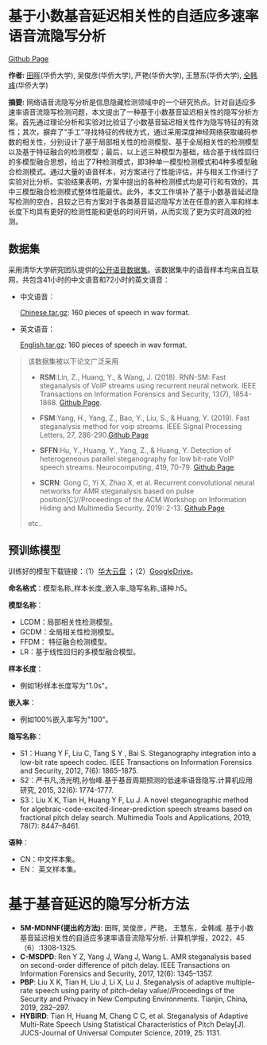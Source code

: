 # 基于小数基音延迟相关性的自适应多速率语音流隐写分析
[Github Page](https://github.com/junono97/SM-MDNNF)

**作者:**
[田晖](https://cst.hqu.edu.cn/info/1110/2952.htm)(华侨大学), 吴俊彦(华侨大学), 严艳(华侨大学), 王慧东(华侨大学), [全韩彧](https://cst.hqu.edu.cn/info/1103/2721.htm)(华侨大学)

**摘要:** 网络语音流隐写分析是信息隐藏检测领域中的一个研究热点。针对自适应多速率语音流隐写检测问题，本文提出了一种基于小数基音延迟相关性的隐写分析方案。首先通过理论分析和实验对比验证了小数基音延迟相关性作为隐写特征的有效性；其次，摒弃了“手工”寻找特征的传统方式，通过采用深度神经网络获取编码参数的相关性，分别设计了基于局部相关性的检测模型、基于全局相关性的检测模型以及基于特征融合的检测模型；最后，以上述三种模型为基础，结合基于线性回归的多模型融合思想，给出了7种检测模式，即3种单一模型检测模式和4种多模型融合检测模式。通过大量的语音样本，对方案进行了性能评估，并与相关工作进行了实验对比分析。实验结果表明，方案中提出的各种检测模式均是可行和有效的，其中三模型融合检测模式整体性能最优。此外，本文工作填补了基于小数基音延迟隐写检测的空白，且较之已有方案对于各类基音延迟隐写方法在任意的嵌入率和样本长度下均具有更好的检测性能和更低的时间开销，从而实现了更为实时高效的检测。


## 数据集

采用清华大学研究团队提供的[公开语音数据集]((https://github.com/fjxmlzn/RNN-SM))。该数据集中的语音样本均来自互联网，共包含41小时的中文语音和72小时的英文语音：

- 中文语音：

  [Chinese.tar.gz](https://drive.google.com/file/d/1LF2dAXHkd8TmzaDnTg0Zmbs7xVdSovMH/view?usp=sharing): 160 pieces of speech in wav format.

- 英文语音：

  [English.tar.gz](https://drive.google.com/file/d/1Uy7WyEg3y-hvefUczo_6gFyyeeTC6ohg/view?usp=sharing): 160 pieces of speech in wav format.

>该数据集被以下论文广泛采用
>
>- **RSM**:Lin, Z., Huang, Y., & Wang, J. (2018). RNN-SM: Fast steganalysis of VoIP streams using recurrent neural network. IEEE Transactions on Information Forensics and Security, 13(7), 1854-1868. [Github Page](https://github.com/fjxmlzn/RNN-SM).
>
>- **FSM**:Yang, H., Yang, Z., Bao, Y., Liu, S., & Huang, Y. (2019). Fast steganalysis method for voip streams. IEEE Signal Processing Letters, 27, 286-290.[Github Page](https://github.com/YangzlTHU/VoIP-Steganalysis)
>- **SFFN**:Hu, Y., Huang, Y., Yang, Z., & Huang, Y. Detection of heterogeneous parallel steganography for low bit-rate VoIP speech streams. Neurocomputing, 419, 70-79. [Github Page](https://github.com/YangzlTHU/VStego800K/blob/main/Steganalysis).
>- **SCRN**: Gong C, Yi X, Zhao X, et al. Recurrent convolutional neural networks for AMR steganalysis based on pulse position[C]//Proceedings of the ACM Workshop on Information Hiding and Multimedia Security. 2019: 2-13. [Github Page](https://github.com/VOIPsteganalysis/FCBsteganalysis)
>
>etc..

## 预训练模型

训练好的模型下载链接：（1）[华大云盘](https://pan.hqu.edu.cn/share/46b1775d793738a67764f15098) ；（2）[GoogleDrive](https://drive.google.com/file/d/1Qzn084beTdEvwaWb1A0PfdwB4WFgcmXG/view?usp=sharing)。

**命名格式**：模型名称\_样本长度\_嵌入率\_隐写名称\_语种.h5。

**模型名称**：

- LCDM：局部相关性检测模型。
- GCDM：全局相关性检测模型。
- FFDM： 特征融合检测模型。
- LR：基于线性回归的多模型融合模型。

**样本长度**：

- 例如1秒样本长度写为"1.0s"。

**嵌入率**：

- 例如100%嵌入率写为"100"。

**隐写名称**：

- S1：Huang Y F, Liu C, Tang S Y , Bai S. Steganography integration into a low-bit rate speech codec. IEEE Transactions on Information Forensics and Security, 2012, 7(6): 1865–1875.
- S2：严书凡,汤光明,孙怡峰.基于基音周期预测的低速率语音隐写.计算机应用研究, 2015, 32(6): 1774-1777.
- S3：Liu X K, Tian H, Huang Y F, Lu J. A novel steganographic method for algebraic-code-excited-linear-prediction speech streams based on fractional pitch delay search. Multimedia Tools and Applications, 2019, 78(7): 8447–8461.

**语种**：

- CN：中文样本集。
- EN： 英文样本集。


# 基于基音延迟的隐写分析方法

- **SM-MDNNF(提出的方法)**: 田晖, 吴俊彦，严艳， 王慧东，全韩彧. 基于小数基音延迟相关性的自适应多速率语音流隐写分析. 计算机学报，2022，45（6）:1308-1325.
- **C-MSDPD**: 	Ren Y Z, Yang J, Wang J, Wang L. AMR steganalysis based on second-order difference of pitch delay. IEEE Transactions on Information Forensics and Security, 2017, 12(6): 1345–1357.
- **PBP**: Liu X K, Tian H, Liu J, Li X, Lu J. Steganalysis of adaptive multiple-rate  speech  using  parity  of  pitch-delay  value//Proceedings  of  the Security  and  Privacy  in  New  Computing  Environments.  Tianjin, China, 2019, 282–297.
- **HYBIRD**: Tian H, Huang M, Chang C C, et al. Steganalysis of Adaptive Multi-Rate Speech Using Statistical Characteristics of Pitch Delay[J]. JUCS-Journal of Universal Computer Science, 2019, 25: 1131.
